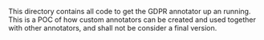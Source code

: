 This directory contains all code to get the GDPR annotator up an running. This is a POC of how custom annotators can be created and used together with other annotators, and shall not be consider a final version.
